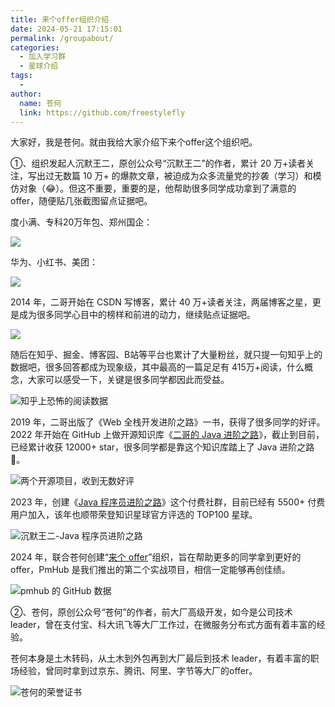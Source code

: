 ```yaml
---
title: 来个offer组织介绍
date: 2024-05-21 17:15:01
permalink: /groupabout/
categories:
  - 加入学习群
  - 星球介绍
tags:
  - 
author: 
  name: 苍何
  link: https://github.com/freestylefly
---
```


大家好，我是苍何。就由我给大家介绍下来个offer这个组织吧。

①、组织发起人沉默王二，原创公众号“沉默王二”的作者，累计 20 万+读者关注，写出过无数篇 10 万+ 的爆款文章，被迫成为众多流量党的抄袭（学习）和模仿对象（😂）。但这不重要，重要的是，他帮助很多同学成功拿到了满意的 offer，随便贴几张截图留点证据吧。

度小满、专科20万年包、郑州国企：

![](https://cdn.tobebetterjavaer.com/stutymore/readme-20231221211916.png)

华为、小红书、美团：

![](https://cdn.tobebetterjavaer.com/stutymore/readme-20231221213449.png)

2014 年，二哥开始在 CSDN 写博客，累计 40 万+读者关注，两届博客之星，更是成为很多同学心目中的榜样和前进的动力，继续贴点证据吧。

![](https://cdn.tobebetterjavaer.com/paicoding/02192a3d4dd85292062429852837e340.png)

随后在知乎、掘金、博客园、B站等平台也累计了大量粉丝，就只提一句知乎上的数据吧，很多回答都成为现象级，其中最高的一篇足足有 415万+阅读，什么概念，大家可以感受一下，关键是很多同学都因此而受益。

![知乎上恐怖的阅读数据](https://cdn.tobebetterjavaer.com/stutymore/01.来个offer开源实战项目-20240619184718.png)

2019 年，二哥出版了《Web 全栈开发进阶之路》一书，获得了很多同学的好评。2022 年开始在 GitHub 上做开源知识库《[二哥的 Java 进阶之路](https://github.com/itwanger/toBeBetterJavaer)》，截止到目前，已经累计收获 12000+ star，很多同学都是靠这个知识库踏上了 Java 进阶之路 🛫。

![两个开源项目，收到无数好评](https://cdn.tobebetterjavaer.com/stutymore/01.来个offer开源实战项目-20240619185110.png)

2023 年，创建《[Java 程序员进阶之路](https://javabetter.cn/zhishixingqiu/)》这个付费社群，目前已经有 5500+ 付费用户加入，该年也顺带荣登知识星球官方评选的 TOP100 星球。

![ 沉默王二-Java 程序员进阶之路](https://cdn.tobebetterjavaer.com/stutymore/README-20240330212257.png)

2024 年，联合苍何创建“[来个 offer](https://laigeoffer.cn/)”组织，旨在帮助更多的同学拿到更好的 offer，PmHub 是我们推出的第二个实战项目，相信一定能够再创佳绩。

![pmhub 的 GitHub 数据](https://cdn.tobebetterjavaer.com/stutymore/01.来个offer开源实战项目-20240619185314.png)

②、苍何，原创公众号“苍何”的作者，前大厂高级开发，如今是公司技术 leader，曾在支付宝、科大讯飞等大厂工作过，在微服务分布式方面有着丰富的经验。

苍何本身是土木转码，从土木到外包再到大厂最后到技术 leader，有着丰富的职场经验，曾同时拿到过京东、腾讯、阿里、字节等大厂的offer。

![苍何的荣誉证书](https://cdn.tobebetterjavaer.com/stutymore/%E4%B8%AA%E4%BA%BA%E8%AF%81%E4%B9%A6.jpg)